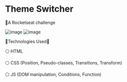 # Theme Switcher

💠A Rocketseat challenge

![image](https://user-images.githubusercontent.com/52427060/153785122-204434a9-f12c-4f9e-ba21-94994c003916.png)
![image](https://user-images.githubusercontent.com/52427060/153785135-0273be32-47d7-493a-8ffe-c810b6130951.png)

🔹Technologies Used🔹

⚪ HTML

⚪ CSS
(Position, Pseudo-classes, Transitions, Transform)

⚪ JS
(DOM manipulation, Conditions, Function)
